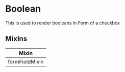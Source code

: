 # Boolean

This is used to render booleans in Form of a checkbox

## MixIns

<!-- @vuese:Boolean:mixIns:start -->
|MixIn|
|---|
|formFieldMixin|

<!-- @vuese:Boolean:mixIns:end -->


